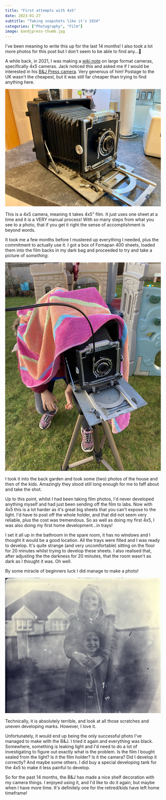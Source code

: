```yaml
---
title: "First attempts with 4x5"
date: 2023-01-27
subtitle: "Taking snapshots like it's 1924"
categories: ["Photography", "Film"]
image: bandjpress-thumb.jpg
---
```


I've been meaning to write this up for the last 14 months! I also took a lot more photos for this post but I don't seem to be able to find any...🤷

A while back, in 2021, I was making a [wiki note](https://wiki.alexjj.com/#LargeFormat) on large format cameras, specifically 4x5 cameras. Jack noticed this and asked me if I would be interested in his [B&J Press camera](https://wiki.baty.net/#Burke%20&%20James%20Press%20Camera). Very generous of him! Postage to the UK wasn't the cheapest, but it was still far cheaper than trying to find anything here.

![Burke and James Press Camera](bandjpress-thumb.jpg "Burke and James Press Camera")

This is a 4x5 camera, meaning it takes 4x5" film. It just uses one sheet at a time and it is a VERY manual process! With so many steps from what you see to a photo, that if you get it right the sense of accomplishment is beyond words.

It took me a few months before I mustered up everything I needed, plus the commitment to actually use it. I got a box of Fomapan 400 sheets, loaded them into the film backs in my dark bag and proceeded to try and take a picture of *something*.

![Camera on tripod](setup.jpeg "Make shift dark cloth")

I took it into the back garden and took some (two) photos of the house and then of the kids. Amazingly they stood still long enough for me to faff about and take the shot.

Up to this point, whilst I had been taking film photos, I'd never developed anything myself and had just been sending off the film to labs. Now with 4x5 this is a lot harder as it's great big sheets that you can't expose to the light. I'd have to post off the whole holder, and that did not seem very reliable, plus the cost was tremendous. So as well as doing my first 4x5, I was also doing my first home development...in trays!

I set it all up in the bathroom in the spare room, it has no windows and I thought it would be a good location. All the trays were filled and I was ready to develop. It's quite strange (and very uncomfortable) sitting on the floor for 20 minutes whilst trying to develop these sheets. I also realised that, after adjusting the the darkness for 20 minutes, that the room wasn't as dark as I thought it was. Oh well.

By some miracle of beginners luck I did manage to make a photo!

![Kids black and white photo](first-4x5.jpg "That vintage look")

Technically, it is absolutely terrible, and look at all those scratches and uneven developing marks. However, I love it.

Unfortunately, it would end up being the only successful photo I've managed to make with the B&J. I tried it again and everything was black. Somewhere, something is leaking light and I'd need to do a lot of investigating to figure out exactly what is the problem. Is the film I bought sealed from the light? Is it the film holder? Is it the camera? Did I develop it correctly? And maybe some others. I did buy a special developing tank for the 4x5 to make it less painful to develop.

So for the past 14 months, the B&J has made a nice shelf decoration with my camera things. I enjoyed using it, and I'd like to do it again, but maybe when I have more time. It's definitely one for the retired/kids have left home timeframe!
